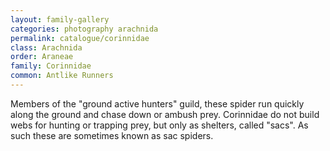 ```yaml
---
layout: family-gallery
categories: photography arachnida
permalink: catalogue/corinnidae
class: Arachnida
order: Araneae
family: Corinnidae
common: Antlike Runners
---
```


Members of the "ground active hunters" guild, these spider run quickly along the ground and chase down or ambush prey. Corinnidae do not build webs for hunting or trapping prey, but only as shelters, called "sacs". As such these are sometimes known as sac spiders.